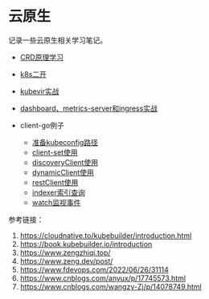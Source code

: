 # 云原生

记录一些云原生相关学习笔记。

* [CRD原理学习](/md/云原生/CRD原理学习.md)
* [k8s二开](/md/云原生/k8s二开.md)
* [kubevir实战](/md/云原生/kubevir实战.md)
* [dashboard、metrics-server和ingress实战](/md/云原生/dashboard_metrics-server和ingress部署实战.md)

* client-go例子
    * [准备kubeconfig路径](/md/云原生/[例1]准备kubeconfig路径)
    * [client-set使用](/md/云原生/[例2]client-set使用.md)
    * [discoveryClient使用](/md/云原生/[例3]discoveryClient使用.md)
    * [dynamicClient使用](/md/云原生/[例4]dynamicClient使用.md)
    * [restClient使用](/md/云原生/[例5]restClient使用.md)
    * [indexer索引查询](/md/云原生/[例6]indexer索引查询.md)
    * [watch监视事件](/md/云原生/[例7]watch监视事件.md)

参考链接：
1. https://cloudnative.to/kubebuilder/introduction.html
2. https://book.kubebuilder.io/introduction
3. https://www.zengzhiqi.top/
4. https://www.zeng.dev/post/
5. https://www.fdevops.com/2022/06/26/31114
6. https://www.cnblogs.com/anyux/p/17745573.html
7. https://www.cnblogs.com/wangzy-Zj/p/14078749.html
